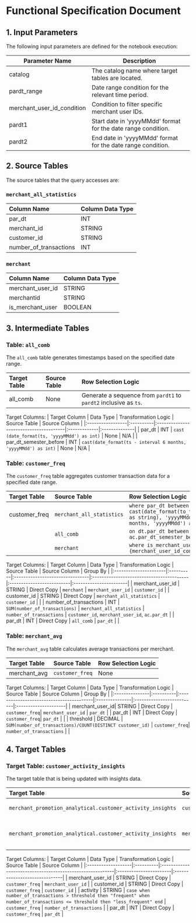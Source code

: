 # Functional Specification Document

## 1. Input Parameters

The following input parameters are defined for the notebook execution:

| Parameter Name              | Description                                                                                  |
|-----------------------------|----------------------------------------------------------------------------------------------|
| catalog                     | The catalog name where target tables are located.                                          |
| pardt_range                 | Date range condition for the relevant time period.                                         |
| merchant_user_id_condition   | Condition to filter specific merchant user IDs.                                            |
| pardt1                     | Start date in 'yyyyMMdd' format for the date range condition.                             |
| pardt2                     | End date in 'yyyyMMdd' format for the date range condition.                               |

## 2. Source Tables

The source tables that the query accesses are:

### `merchant_all_statistics`
| Column Name            | Column Data Type |
|:-----------------------|:-----------------|
| par_dt                 | INT               |
| merchant_id            | STRING            |
| customer_id            | STRING            |
| number_of_transactions  | INT               |

### `merchant`
| Column Name            | Column Data Type |
|:-----------------------|:-----------------|
| merchant_user_id      | STRING            |
| merchantid            | STRING            |
| is_merchant_user      | BOOLEAN          |

## 3. Intermediate Tables

### Table: `all_comb`

The `all_comb` table generates timestamps based on the specified date range.

| Target Table | Source Table | Row Selection Logic                                                |
|:-------------|:-------------|:------------------------------------------------------------------|
| all_comb     | None         | Generate a sequence from `pardt1` to `pardt2` inclusive as `ts`. |

Target Columns:
| Target Column    | Data Type | Transformation Logic                   | Source Table | Source Column |
|:-----------------|:----------|:---------------------------------------|:-------------|:--------------|
| par_dt           | INT       | `cast (date_format(ts, 'yyyyMMdd') as int)` | None         | N/A          |
| par_dt_semester_before | INT | `cast(date_format(ts - interval 6 months, 'yyyyMMdd') as int)` | None         | N/A          |

### Table: `customer_freq`

The `customer_freq` table aggregates customer transaction data for a specified date range.

| Target Table   | Source Table                             | Row Selection Logic                         |
|:----------------|:------------------------------------------|:--------------------------------------------|
| customer_freq   | `merchant_all_statistics`                | `where par_dt between cast(date_format(to_timestamp(cast({pardt1} as string), 'yyyyMMdd') - interval 6 months, 'yyyyMMdd') as int) and {pardt2}` |
|                 | `all_comb`                               | `on dt.par_dt between ac.par_dt_semester_before and ac.par_dt` |
|                 | `merchant`                               | `where is_merchant_user = True {merchant_user_id_condition}` |

Target Columns:
| Target Column         | Data Type | Transformation Logic            | Source Table                             | Source Column              | Group By                |
|:----------------------|:----------|:--------------------------------|:-----------------------------------------|:--------------------------|:-----------------------|
| merchant_user_id      | STRING    | Direct Copy                     | `merchant`                               | `merchant_user_id`        | `customer_id`          |
| customer_id           | STRING    | Direct Copy                     | `merchant_all_statistics`                | `customer_id`             |                        |
| number_of_transactions | INT       | `SUM(number_of_transactions)`   | `merchant_all_statistics`                | `number_of_transactions`     | `customer_id`, `merchant_user_id`, `ac.par_dt` |
| par_dt                | INT       | Direct Copy                     | `all_comb`                               | `par_dt`                  |                        |

### Table: `merchant_avg`

The `merchant_avg` table calculates average transactions per merchant.

| Target Table | Source Table   | Row Selection Logic                        |
|:-------------|:---------------|:-------------------------------------------|
| merchant_avg | `customer_freq`| None                                       |

Target Columns:
| Target Column  | Data Type | Transformation Logic                     | Source Table   | Source Column              | Group By             |
|:---------------|:----------|:-----------------------------------------|:---------------|:--------------------------|:---------------------|
| merchant_user_id| STRING   | Direct Copy                             | `customer_freq`| `merchant_user_id`       | `par_dt`             |
| par_dt         | INT       | Direct Copy                             | `customer_freq`| `par_dt`                 |                      |
| threshold      | DECIMAL   | `SUM(number_of_transactions)/COUNT(DISTINCT customer_id)` | `customer_freq`| `number_of_transactions` |                       |

## 4. Target Tables

### Target Table: `customer_activity_insights`

The target table that is being updated with insights data.

| Target Table                      | Source Table                   | Row Selection Logic                                               |
|:-----------------------------------|:-------------------------------|:-----------------------------------------------------------------|
| `merchant_promotion_analytical.customer_activity_insights` | `customer_freq`              | `where customer_freq.customer_id is not null`                   |
| `merchant_promotion_analytical.customer_activity_insights` | `merchant_avg`               | `on customer_freq.par_dt = merchant_avg.par_dt and customer_freq.merchant_user_id = merchant_avg.merchant_user_id` |

Target Columns:
| Target Column      | Data Type | Transformation Logic                                        | Source Table           | Source Column                |
|:-------------------|:----------|:----------------------------------------------------------|:-----------------------|:------------------------------|
| merchant_user_id   | STRING    | Direct Copy                                               | `customer_freq`        | `merchant_user_id`           |
| customer_id        | STRING    | Direct Copy                                               | `customer_freq`        | `customer_id`                |
| activity           | STRING    | `case when number_of_transactions > threshold then "frequent" when number_of_transactions <= threshold then "less_frequent" end` | `customer_freq`        | `number_of_transactions`     |
| par_dt             | INT       | Direct Copy                                               | `customer_freq`        | `par_dt`                     |